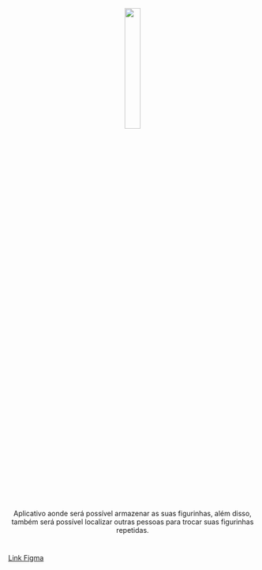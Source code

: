 <div align="center">
  <img width="25%" src="https://user-images.githubusercontent.com/65748145/191396985-1dc4b681-715e-4c6f-abc7-d961b741be0e.png" />
  <h1></h1>
  <p>Aplicativo aonde será possível armazenar as suas figurinhas, além disso, também será possível localizar outras pessoas para trocar suas figurinhas repetidas. </p>
  <h1></h1>
</div>

<div>
  <a href="https://www.figma.com/proto/UYIPJXry7H0yL0j3JcMnlY/FIgma-Mobile?node-id=2%3A3&scaling=scale-down&page-id=0%3A1&starting-point-node-id=2%3A3&show-proto-sidebar=1"> Link Figma </a> 
</div>


